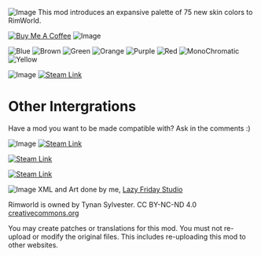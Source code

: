 ![Image](https://i.imgur.com/PYPncT6.png)
This mod introduces an expansive palette of 75 new skin colors to RimWorld.

[![Buy Me A Coffee](https://i.imgur.com/6UlYsZA.png)](https://www.buymeacoffee.com/LFStudio)
![Image](https://i.imgur.com/IwC9ybE.png)

![Blue](https://imgur.com/sJKH3fz.png)
![Brown](https://imgur.com/xTvxp1t.png)
![Green](https://imgur.com/mODKgr3.png)
![Orange](https://imgur.com/Kfq9kVs.png)
![Purple](https://imgur.com/B5ofHZK.png)
![Red](https://imgur.com/EoJZTB7.png)
![MonoChromatic](https://imgur.com/ik4sc5G.png)
![Yellow](https://imgur.com/pOX6yoE.png)

![Image](https://i.imgur.com/16DBOPd.png)
[![Steam Link](https://i.imgur.com/gEbl0ES.png)](https://steamcommunity.com/sharedfiles/filedetails/?id=2912569371)

# Other Intergrations

Have a mod you want to be made compatible with? Ask in the comments :)

![Image](https://i.imgur.com/j2Qa3am.png)
[![Steam Link](https://i.imgur.com/RnUjw7H.png)](https://steamcommunity.com/sharedfiles/filedetails/?id=2909372626)

[![Steam Link](https://i.imgur.com/jw2U709.png)](https://steamcommunity.com/sharedfiles/filedetails/?id=2922457045)

[![Steam Link](https://i.imgur.com/K50UWGo.png)](https://steamcommunity.com/sharedfiles/filedetails/?id=3208605060)

![Image](https://i.imgur.com/Wtg1ZwF.png)
XML and Art done by me, [Lazy Friday Studio](https://www.lazyfridaystudio.com)

Rimworld is owned by Tynan Sylvester.
CC BY-NC-ND 4.0 [creativecommons.org](https://creativecommons.org)

You may create patches or translations for this mod. You must not re-upload or modify the original files. This includes re-uploading this mod to other websites.